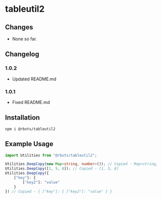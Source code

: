 # tableutil2

## Changes

* None so far.

## Changelog

### 1.0.2

- Updated README.md

### 1.0.1

- Fixed README.md

## Installation

`npm i @rbxts/tableutil2`

## Example Usage

```ts
import Utilities from "@rbxts/tableutil2";

Utilities.DeepCopy(new Map<string, number>()); // Copied - Map<string, number>
Utilities.DeepCopy([1, 5, 8]); // Copied - [1, 5, 8]
Utilities.DeepCopy({ 
    ["key"]: { 
        ["key2"]: "value"
    } 
}) // Copied - { ["key"]: { ["key2"]: "value" } }
```